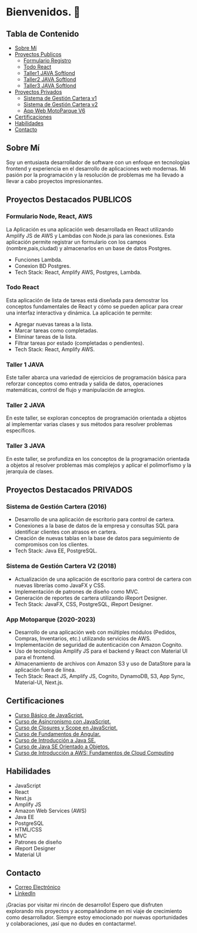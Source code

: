 # Bienvenidos. 👋

## Tabla de Contenido

- [Sobre Mí](#sobre-mí)
- [Proyectos Publicos](#proyectos-destacados-publicos)
  - [Formulario Registro](#formulario-node-react-aws)
  - [Todo React](#todo-react)
  - [Taller1 JAVA Softlond](#todo-react)
  - [Taller2 JAVA Softlond](#todo-react)
  - [Taller3 JAVA Softlond](#todo-react)
- [Proyectos Privados](#proyectos-destacados-privados)
  - [Sistema de Gestión Cartera v1](#sistema-de-gestión-cartera-2016)
  - [Sistema de Gestión Cartera v2](#sistema-de-gestión-cartera-2016)
  - [App Web MotoParque V6](#app-motoparque-2020-2023)
- [Certificaciones](#certificaciones)
- [Habilidades](#habilidades)
- [Contacto](#contacto)

## Sobre Mí

Soy un entusiasta desarrollador de software con un enfoque en tecnologías frontend y experiencia en el desarrollo de aplicaciones web modernas. Mi pasión por la programación y la resolución de problemas me ha llevado a llevar a cabo proyectos impresionantes.

## Proyectos Destacados PUBLICOS

### Formulario Node, React, AWS

La Aplicación es una aplicación web desarrollada en React utilizando Amplify JS de AWS y Lambdas con Node.js para las conexiones. Esta aplicación permite registrar un formulario con los campos (nombre,pais,ciudad) y almacenarlos en un base de datos Postgres.

- Funciones Lambda.
- Conexion BD Postgres.
- Tech Stack: React, Amplify AWS, Postgres, Lambda.

### Todo React

Esta aplicación de lista de tareas está diseñada para demostrar los conceptos fundamentales de React y cómo se pueden aplicar para crear una interfaz interactiva y dinámica. La aplicación te permite:

- Agregar nuevas tareas a la lista.
- Marcar tareas como completadas.
- Eliminar tareas de la lista.
- Filtrar tareas por estado (completadas o pendientes).
- Tech Stack: React, Amplify AWS.

### Taller 1 JAVA

Este taller abarca una variedad de ejercicios de programación básica para reforzar conceptos como entrada y salida de datos, operaciones matemáticas, control de flujo y manipulación de arreglos. 

### Taller 2 JAVA

En este taller, se exploran conceptos de programación orientada a objetos al implementar varias clases y sus métodos para resolver problemas específicos. 

### Taller 3 JAVA

En este taller, se profundiza en los conceptos de la programación orientada a objetos al resolver problemas más complejos y aplicar el polimorfismo y la jerarquía de clases.


## Proyectos Destacados PRIVADOS

### Sistema de Gestión Cartera (2016)

- Desarrollo de una aplicación de escritorio para control de cartera.
- Conexiones a la base de datos de la empresa y consultas SQL para identificar clientes con atrasos en cartera.
- Creación de nuevas tablas en la base de datos para seguimiento de compromisos con los clientes.
- Tech Stack: Java EE, PostgreSQL.

### Sistema de Gestión Cartera V2 (2018)

- Actualización de una aplicación de escritorio para control de cartera con nuevas librerías como JavaFX y CSS.
- Implementación de patrones de diseño como MVC.
- Generación de reportes de cartera utilizando iReport Designer.
- Tech Stack: JavaFX, CSS, PostgreSQL, iReport Designer.

### App Motoparque (2020-2023)

- Desarrollo de una aplicación web con múltiples módulos (Pedidos, Compras, Inventarios, etc.) utilizando servicios de AWS.
- Implementación de seguridad de autenticación con Amazon Cognito.
- Uso de tecnologías Amplify JS para el backend y React con Material UI para el frontend.
- Almacenamiento de archivos con Amazon S3 y uso de DataStore para la aplicación fuera de línea.
- Tech Stack: React JS, Amplify JS, Cognito, DynamoDB, S3, App Sync, Material-UI, Next.js.

## Certificaciones

- [Curso Básico de JavaScript.](https://platzi.com/p/nanoxx1601/)
- [Curso de Asincronismo con JavaScript.](https://platzi.com/p/nanoxx1601/)
- [Curso de Closures y Scope en JavaScript.](https://platzi.com/p/nanoxx1601/)
- [Curso de Fundamentos de Angular.](https://platzi.com/p/nanoxx1601/)
- [Curso de Introducción a Java SE.](https://platzi.com/p/nanoxx1601/)
- [Curso de Java SE Orientado a Objetos.](https://platzi.com/p/nanoxx1601/)
- [Curso de Introducción a AWS: Fundamentos de Cloud Computing](https://platzi.com/p/nanoxx1601/)

## Habilidades

- JavaScript
- React
- Next.js
- Amplify JS
- Amazon Web Services (AWS)
- Java EE
- PostgreSQL
- HTML/CSS
- MVC
- Patrones de diseño
- iReport Designer
- Material UI

## Contacto

- [Correo Electrónico](nanoxx1601@gmail.com)
- [LinkedIn](https://www.linkedin.com/in/jhons1601/)

¡Gracias por visitar mi rincón de desarrollo! Espero que disfruten explorando mis proyectos y acompañándome en mi viaje de crecimiento como desarrollador. Siempre estoy emocionado por nuevas oportunidades y colaboraciones, ¡así que no dudes en contactarme!.
